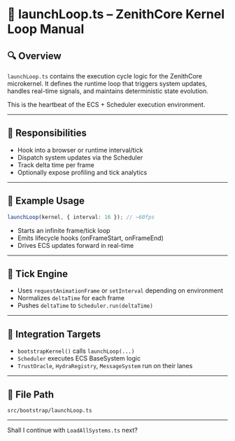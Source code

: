 
# 🔁 launchLoop.ts – ZenithCore Kernel Loop Manual

## 🔍 Overview

`launchLoop.ts` contains the execution cycle logic for the ZenithCore microkernel. It defines the runtime loop that triggers system updates, handles real-time signals, and maintains deterministic state evolution.

This is the heartbeat of the ECS + Scheduler execution environment.

---

## 🎯 Responsibilities

- Hook into a browser or runtime interval/tick
- Dispatch system updates via the Scheduler
- Track delta time per frame
- Optionally expose profiling and tick analytics

---

## 🧠 Example Usage

```ts
launchLoop(kernel, { interval: 16 }); // ~60fps
```

- Starts an infinite frame/tick loop
- Emits lifecycle hooks (onFrameStart, onFrameEnd)
- Drives ECS updates forward in real-time

---

## 🔧 Tick Engine

- Uses `requestAnimationFrame` or `setInterval` depending on environment
- Normalizes `deltaTime` for each frame
- Pushes `deltaTime` to `Scheduler.run(deltaTime)`

---

## 🔗 Integration Targets

- `bootstrapKernel()` calls `launchLoop(...)`
- `Scheduler` executes ECS BaseSystem logic
- `TrustOracle`, `HydraRegistry`, `MessageSystem` run on their lanes

---

## 📁 File Path

```
src/bootstrap/launchLoop.ts
```

---

Shall I continue with `LoadAllSystems.ts` next?
